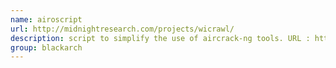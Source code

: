 ```yaml
---
name: airoscript
url: http://midnightresearch.com/projects/wicrawl/
description: script to simplify the use of aircrack-ng tools. URL : http://midnightresearch.com/projects/wicrawl/ Groups : blackarch blackarch-wireless
group: blackarch
---
```

